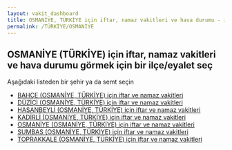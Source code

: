 ```yaml
---
layout: vakit_dashboard
title: OSMANİYE, TÜRKİYE için iftar, namaz vakitleri ve hava durumu - ilçe/eyalet seç
permalink: /TÜRKİYE/OSMANİYE
---
```


## OSMANİYE (TÜRKİYE) için iftar, namaz vakitleri ve hava durumu  görmek için bir ilçe/eyalet seç

Aşağıdaki listeden bir şehir ya da semt seçin

* [BAHÇE (OSMANİYE, TÜRKİYE) için iftar ve namaz vakitleri](/TÜRKİYE/OSMANİYE/BAHÇE)
* [DÜZİÇİ (OSMANİYE, TÜRKİYE) için iftar ve namaz vakitleri](/TÜRKİYE/OSMANİYE/DÜZİÇİ)
* [HASANBEYLİ (OSMANİYE, TÜRKİYE) için iftar ve namaz vakitleri](/TÜRKİYE/OSMANİYE/HASANBEYLİ)
* [KADİRLİ (OSMANİYE, TÜRKİYE) için iftar ve namaz vakitleri](/TÜRKİYE/OSMANİYE/KADİRLİ)
* [OSMANİYE (OSMANİYE, TÜRKİYE) için iftar ve namaz vakitleri](/TÜRKİYE/OSMANİYE/OSMANİYE)
* [SUMBAS (OSMANİYE, TÜRKİYE) için iftar ve namaz vakitleri](/TÜRKİYE/OSMANİYE/SUMBAS)
* [TOPRAKKALE (OSMANİYE, TÜRKİYE) için iftar ve namaz vakitleri](/TÜRKİYE/OSMANİYE/TOPRAKKALE)

<script type="text/javascript">
  var GLOBAL_COUNTRY = 'TÜRKİYE';
  var GLOBAL_CITY = 'OSMANİYE';
  var GLOBAL_STATE = 'OSMANİYE';
</script>
